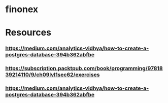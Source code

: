 # finonex

# Resources
### https://medium.com/analytics-vidhya/how-to-create-a-postgres-database-394b362abfbe

### https://subscription.packtpub.com/book/programming/9781839214110/9/ch09lvl1sec62/exercises

### https://medium.com/analytics-vidhya/how-to-create-a-postgres-database-394b362abfbe
